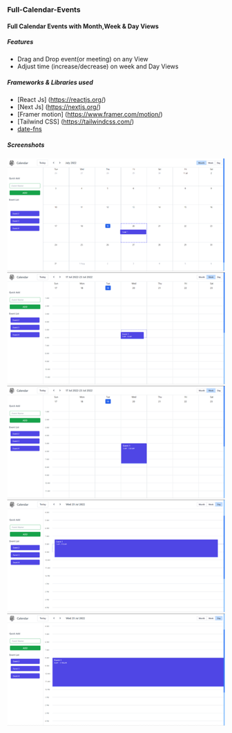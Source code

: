 ### Full-Calendar-Events
#### Full Calendar Events with Month,Week & Day Views
##### Features
- Drag and Drop event(or meeting) on any View
- Adjust time (increase/decrease) on week and Day Views

##### Frameworks & Libraries used
- [React Js] (https://reactjs.org/)
- [Next Js] (https://nextjs.org/)
- [Framer motion] (https://www.framer.com/motion/)
- [Tailwind CSS] (https://tailwindcss.com/)
- [date-fns](https://date-fns.org/)

##### Screenshots
![Screenshot](https://github.com/gouthamrangarajan/reactjs/blob/main/full-calendar-events/Screenshot1.png)
![Screenshot](https://github.com/gouthamrangarajan/reactjs/blob/main/full-calendar-events/Screenshot2.png)
![Screenshot](https://github.com/gouthamrangarajan/reactjs/blob/main/full-calendar-events/Screenshot3.png)
![Screenshot](https://github.com/gouthamrangarajan/reactjs/blob/main/full-calendar-events/Screenshot4.png)
![Screenshot](https://github.com/gouthamrangarajan/reactjs/blob/main/full-calendar-events/Screenshot5.png)